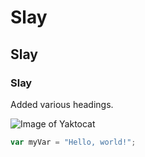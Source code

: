 # Slay
## Slay
### Slay


Added various headings. 

![Image of Yaktocat](https://octodex.github.com/images/yaktocat.png)


``` javascript
var myVar = "Hello, world!";
```
